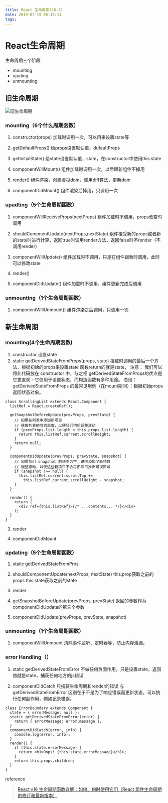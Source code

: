 ```yaml
---
title: React 生命周期(16.8)
date: 2019-07-19 05:18:11
tags:
---
```

# React生命周期

生命周期三个阶段
 - mounting
 - upating
 - unmounting

## 旧生命周期
![旧生命周期](/images/生命周期.png)
### mounting（6个什么周期函数）
 1. constructor(props)
 加载时调用一次，可以用来设置state等
 2. getDefaultProps()
给props设置默认值，dufaultProps

 3. getInitialState()
给state设置默认值，state，在constructor中使用this.state

 4. componentWillMount()
组件加载时调用一次，以后跟新组件不掉用

 5. render()
组件渲染，创建虚拟dom，调用diff算法，更新dom

 6. componentDidMount()
组件渲染后掉用，只调用一次

### upadting（5个生命周期函数）
 1. componentWillReceiveProps(nextProps)
组件加载时不调用，props改变时调用

 2. shouldCompnentUpdate(nextProps,nextState)
组件接受新的props或者新的state时进行计算，返回true时调用render方法，返回false时不render（不调用render）

 3. componentWillUpdate()
组件加载时不调用，只是在组件跟新时调用，此时可以修改state

 4. render()

 5. componentDidUpdate()
组件加载时不调用，组件更新完成后调用


### unmounting（1个生命周期函数）
 1. componentWillUnmount()
组件渲染之后调用，只调用一次

## 新生命周期
### mounting(4个生命周期函数)
 1. constructor
 设置state
 2. static getDerivedStateFromProps(props, state)
 挂载时调用的最后一个方法，根据初始的props来设置state
 函数return的就是state，
 注意： 我们可以将此代码放在 constructor 中，与之相 getDerivedStateFromProps的优点是它更直观 - 它仅用于设置状态，而构造函数有多种用途。
总结： getDerivedStateFromProps 的最常见用例（在mount期间）：根据初始props返回状态对象。
```
class ScrollingList extends React.Component {
  listRef = React.createRef();

  getSnapshotBeforeUpdate(prevProps, prevState) {
    // 如果在列表中添加新项目
    // 获取列表的当前高度，以便我们稍后调整滚动
    if (prevProps.list.length < this.props.list.length) {
      return this.listRef.current.scrollHeight;
    }
    return null;
  }

  componentDidUpdate(prevProps, prevState, snapshot) {
    // 如果我们 snapshot 的值不为空，说明添加了新项目
    // 调整滚动，以便这些新项目不会将旧项目推出可视区域
    if (snapshot !== null) {
      this.listRef.current.scrollTop +=
        this.listRef.current.scrollHeight - snapshot;
    }
  }

  render() {
    return (
      <div ref={this.listRef}>{/* ...contents... */}</div>
    );
  }
}
```

 3. render

 4. componentDidMount

### updating（5个生命周期函数）
 1. static getDerivedStateFromPros

 2. shouldComponentUpdate(nextProps, nextState)
 this.prop获取之前的props
 this.state获取之前的state

 3. render

 4. getSnapshotBeforeUpdate(prevProps, prevState)
 返回的参数作为componentDidUpdata的第三个参数

 5. componentDidUpdate(prevProps, prevState, snapshot)

### unmounting（1个生命周期函数）
 1. componentWillUnmount
 清除事件监听、定时器等，防止内存泄漏。

### error Handling（） 
 1. static getDerivedStateFromError
不做任何负面作用，只是设置state，返回值就是state，捕获任何地方的js错误

 2. componentDidCatch
只捕获生命周期和render的错误
与 getDerivedStateFromError 区别在于不是为了响应错误而更新状态，可以执行任何副作用，例如记录错误。
```
class ErrorBoundary extends Component {
  state = { errorMessage: null };
  static getDerivedStateFromError(error) {
    return { errorMessage: error.message };
  }
  componentDidCatch(error, info) {
    console.log(error, info);
  }
  render() {
    if (this.state.errorMessage) {
      return <h1>Oops! {this.state.errorMessage}</h1>;
    }
    return this.props.children;
  }
}

```

reference
>[React v16 生命周期函数详解：如何、何时使用它们（React 组件生命周期的修订和最新指南）](https://juejin.im/post/5c9b57d65188251d081cba4a#heading-6)






